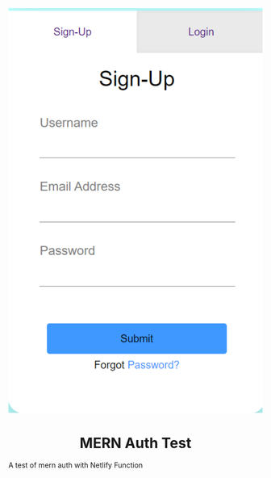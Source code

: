 <p align="center">
  <a href="https://www.linkedin.com/in/cyril-marcus/">
    <img alt="Auth" src="src/img/Screenshot.png" width="800" />
  </a>
</p>
<h1 align="center">
  MERN Auth Test
</h1>

<p align="justify">
  A test of mern auth with Netlify Function
</p>
